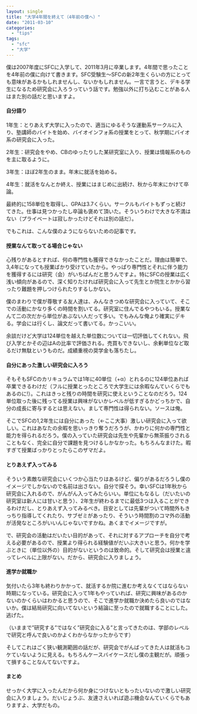 ```yaml
---
layout: single
title: "大学4年間を終えて（4年前の僕へ）"
date: "2011-03-10"
categories: 
  - "tips"
tags: 
  - "sfc"
  - "大学"
---
```


僕は2007年度にSFCに入学して、2011年3月に卒業します。4年間で思ったことを4年前の僕に向けて書きます。SFC受験生～SFCの新2年生くらいの方にとっても意味があるかもしれませんし、ないかもしれません。一言で言うと、デキる学生になるため研究会に入ろうっていう話です。勉強以外に打ち込むことがある人はまた別の話だと思いますよ。

#### 自分語り

1年生：とりあえず大学に入ったので、適当にゆるそうな運動系サークルに入り、塾講師のバイトを始め、バイオインフォ系の授業をとって、秋学期にバイオ系の研究会に入った。

2年生：研究会をやめ、CBのゆったりした某研究室に入り、授業は情報系のものを主に取るように。

3年生：ほぼ2年生のまま。年末に就活を始める。

4年生：就活をなんとか終え、授業にはまじめに出続け、秋から年末にかけて卒論。

最終的に158単位を取得し、GPAは3.7くらい。サークルもバイトもずっと続けてきた。仕事は見つかったし卒論も褒めて頂いた。そういうわけで大きな不満はない（プライベートは寂しかったけどそれは別の話だ）。

でもこれは、こんな僕のようにならないための記事です。

#### 授業なんて取ってる場合じゃない

心残りがあるとすれば、何の専門性も獲得できなかったことだ。理由は簡単で、3,4年になっても授業ばかり受けていたから。やっぱり専門性とそれに伴う能力を獲得するには研究（会）がいちばんだと思うんですよ。特にSFCの授業は広く浅い傾向があるので、深く知りたければ研究会に入って先生とか院生とかから習ったり難題を押しつけられたりするしかない。

僕のまわりで僕が尊敬する友人達は、みんなきつめな研究会に入っていて、そこでの活動にかなり多くの時間を割いてる。研究室に住んでるやつもいる。授業なんて二の次だから単位があぶない人だって多い。でもみんな俺より確実にデキる。学会には行くし、論文だって書いてる。かっこいい。

余談だけど大学は124単位を越えた単位数については一切評価してくれない。飛び入学とかその辺はAの比率で評価される。売買もできないし、余剰単位など取るだけ無駄というものだ。成績重視の奨学金も落ちたし。

#### 自分にあった激しい研究会に入ろう

そもそもSFCのカリキュラムでは1年に40単位（+α）とれるのに124単位あれば卒業できるわけだ（フルに授業とったところで大学生には余暇なんていくらでもあるのに!）。これはきっと残りの時間を研究に使えということなのだろう。124単位取った後に残ってる授業は興味がないかレベルが低すぎるかどっちかで、自分の成長に寄与するとは思えない。まして専門性は得られない。ソースは俺。

そこでSFCの1,2年生には自分にあった（←ここ大事）激しい研究会に入って欲しい。これはあなたの余暇を思いっきり奪うだろうが、かわりに何かの専門性と能力を得られるだろう。僕の入っていた研究会は先生や先輩から無茶振りされることもなく、完全に自分で課題を見つけるしかなかった。もちろんなまけた。暇すぎて授業ばっかりとったらこのザマだよ。

#### とりあえず入ってみる

そういう素敵な研究会にいくつか心当たりはあるけど、偏りがあるだろうし僕のイメージでしかないので名前は出さない。自分で探そう。幸いSFCは1年秋から研究会に入れるので、がんがん入ってみたらいい。単位にもなるし（だいたいの研究室は新人には甘いと思う）、2年生が終わるまでに最低3つは入ることができるわけだし、とりあえず入ってみるべき。目安としては先輩がついて時間外もきっちり指導してくれたり、サブゼミがあったり、そういう時間割のコマ外の活動が活発なところがいいんじゃないですかね。あくまでイメージですが。

で、研究会の活動はだいたい目的があって、それに対するアプローチを自分で考える必要があるので、授業より得られる経験値がだいぶ大きいと思う。何かを学ぶときに（単位以外の）目的がないというのは致命的。そして研究会は授業と違ってレベルに上限がない。だから、研究会に入りましょう。

#### 進学か就職か

気付いたら3年も終わりかかって、就活するか院に進むか考えなくてはならない時期になっている。研究会に入って1年もやっていれば、研究に興味があるのかないのかくらいはわかると思うので、そこで進学か就職か決めたら良いのではないか。僕は結局研究に向いてないという結論に至ったので就職することにした。逃げた。

（いままで”研究する”ではなく”研究会に入る”と言ってきたのは、学部のレベルで研究と呼んで良いのかよくわからなかったからです）

そしてこれはごく狭い観測範囲の話だが、研究会でがんばってきた人は就活もコケていないように見える。もちろんケースバイケースだし僕の主観だが。頑張って損することなんてないですよ。

#### まとめ

せっかく大学に入ったんだから何か身につけないともったいないので激しい研究会に入りましょう。だいじょうぶ、友達さえいれば遊ぶ機会なんていくらでもありますよ、大学だもの。
